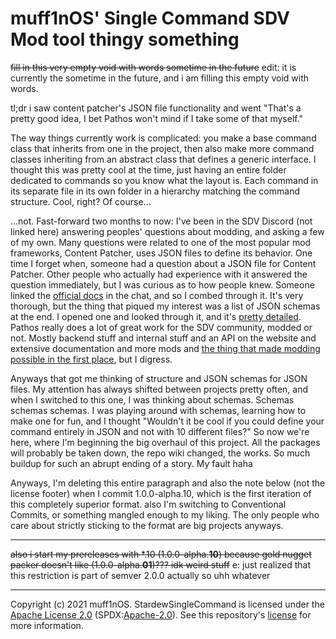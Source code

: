 # muff1nOS' Single Command SDV Mod tool thingy something

~~fill in this very empty void with words sometime in the future~~ edit: it is currently the sometime in the future, and i am filling this empty void with words.

tl;dr i saw content patcher's JSON file functionality and went "That's a pretty good idea, I bet Pathos won't mind if I take some of that myself."

The way things currently work is complicated: you make a base command class that inherits from one in the project, then also make more command classes inheriting from an abstract class that defines a generic interface. I thought this was pretty cool at the time, just having an entire folder dedicated to commands so you know what the layout is. Each command in its separate file in its own folder in a hierarchy matching the command structure. Cool, right? Of course...

...not. Fast-forward two months to now: I've been in the SDV Discord (not linked here) answering peoples' questions about modding, and asking a few of my own. Many questions were related to one of the most popular mod frameworks, Content Patcher, uses JSON files to define its behavior. One time I forget when, someone had a question about a JSON file for Content Patcher. Other people who actually had experience with it answered the question immediately, but I was curious as to how people knew. Someone linked the [official docs](https://github.com/Pathoschild/StardewMods/blob/develop/ContentPatcher/docs/author-guide.md) in the chat, and so I combed through it. It's very thorough, but the thing that piqued my interest was a list of JSON schemas at the end. I opened one and looked through it, and it's [pretty detailed](https://smapi.io/schemas/content-patcher.json). Pathos really does a lot of great work for the SDV community, modded or not. Mostly backend stuff and internal stuff and an API on the website and extensive documentation and more mods and [the thing that made modding possible in the first place](https://smapi.io), but I digress.

Anyways that got me thinking of structure and JSON schemas for JSON files. My attention has always shifted between projects pretty often, and when I switched to this one, I was thinking about schemas. Schemas schemas schemas. I was playing around with schemas, learning how to make one for fun, and I thought "Wouldn't it be cool if you could define your command entirely in JSON and not with 10 different files?" So now we're here, where I'm beginning the big overhaul of this project. All the packages will probably be taken down, the repo wiki changed, the works. So much buildup for such an abrupt ending of a story. My fault haha

Anyways, I'm deleting this entire paragraph and also the note below (not the license footer) when I commit 1.0.0-alpha.10, which is the first iteration of this completely superior format. also I'm switching to Conventional Commits, or something mangled enough to my liking. The only people who care about strictly sticking to the format are big projects anyways.

--------------------------------------------------------------------------------

~~also i start my prereleases with \*.10 (1.0.0-alpha.**10**) because gold nugget packer doesn't like (1.0.0-alpha.**01**)??? idk weird stuff~~
e: just realized that this restriction is part of semver 2.0.0 actually so uhh whatever

--------------------------------------------------------------------------------

Copyright (c) 2021 muff1nOS. StardewSingleCommand is licensed under the [Apache License 2.0](http://www.apache.org/licenses/LICENSE-2.0) (SPDX:[Apache-2.0](https://spdx.org/licenses/Apache-2.0.html)). See this repository's [license](LICENSE) for more information.
